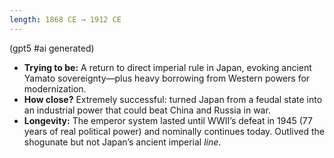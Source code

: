 ```yaml
---
length: 1868 CE → 1912 CE
---
```

(gpt5 #ai generated)

- **Trying to be:** A return to direct imperial rule in Japan, evoking ancient Yamato sovereignty—plus heavy borrowing from Western powers for modernization.
- **How close?** Extremely successful: turned Japan from a feudal state into an industrial power that could beat China and Russia in war.
- **Longevity:** The emperor system lasted until WWII’s defeat in 1945 (77 years of real political power) and nominally continues today. Outlived the shogunate but not Japan’s ancient imperial _line_.